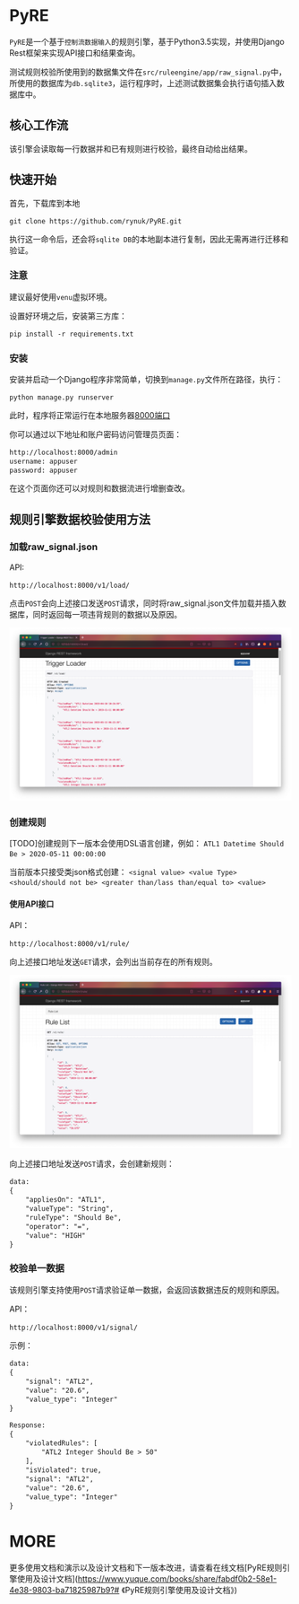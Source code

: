 # PyRE

`PyRE`是一个基于`控制流数据输入`的规则引擎，基于Python3.5实现，并使用Django Rest框架来实现API接口和结果查询。

测试规则校验所使用到的数据集文件在`src/ruleengine/app/raw_signal.py`中，所使用的数据库为`db.sqlite3`，运行程序时，上述测试数据集会执行语句插入数据库中。

## 核心工作流

该引擎会读取每一行数据并和已有规则进行校验，最终自动给出结果。

## 快速开始

首先，下载库到本地

```
git clone https://github.com/rynuk/PyRE.git
```

执行这一命令后，还会将`sqlite DB`的本地副本进行复制，因此无需再进行迁移和验证。

### 注意

建议最好使用`venu`虚拟环境。

设置好环境之后，安装第三方库：

```
pip install -r requirements.txt
```

### 安装

安装并启动一个Django程序非常简单，切换到`manage.py`文件所在路径，执行：

```
python manage.py runserver
```

此时，程序将正常运行在本地服务器[8000端口](http://localhost:8000/)

你可以通过以下地址和账户密码访问管理员页面：

````
http://localhost:8000/admin
username: appuser
password: appuser
````

在这个页面你还可以对规则和数据流进行增删查改。

## 规则引擎数据校验使用方法

### 加载raw_signal.json

API:

`http://localhost:8000/v1/load/`

点击`POST`会向上述接口发送`POST`请求，同时将raw_signal.json文件加载并插入数据库，同时返回每一项违背规则的数据以及原因。

![image](src/images/load.png?raw=true)

### 创建规则

[TODO]创建规则下一版本会使用DSL语言创建，例如：
`ATL1 Datetime Should Be > 2020-05-11 00:00:00`

当前版本只接受类json格式创建：
`<signal value> <value Type> <should/should not be> <greater than/lass than/equal to> <value>`

#### 使用API接口

API：

`http://localhost:8000/v1/rule/`

向上述接口地址发送`GET`请求，会列出当前存在的所有规则。

![image](src/images/rule.png?raw=true)

向上述接口地址发送`POST`请求，会创建新规则：

```
data:
{
	"appliesOn": "ATL1", 
	"valueType": "String", 
	"ruleType": "Should Be", 
	"operator": "=", 
	"value": "HIGH"
}
```

### 校验单一数据

该规则引擎支持使用`POST`请求验证单一数据，会返回该数据违反的规则和原因。

API：

`http://localhost:8000/v1/signal/`

示例：

```
data:
{
	"signal": "ATL2",
	"value": "20.6",
	"value_type": "Integer"
}
```
```
Response:
{
    "violatedRules": [
        "ATL2 Integer Should Be > 50"
    ],
    "isViolated": true,
    "signal": "ATL2",
    "value": "20.6",
    "value_type": "Integer"
}
```

# MORE

更多使用文档和演示以及设计文档和下一版本改进，请查看在线文档[PyRE规则引擎使用及设计文档](https://www.yuque.com/books/share/fabdf0b2-58e1-4e38-9803-ba71825987b9?# 《PyRE规则引擎使用及设计文档》)